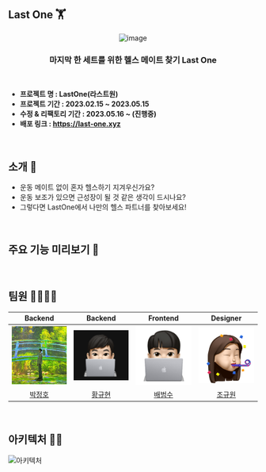 ## Last One 🏋

<div align="center">
  
  ![image](https://github.com/Jeongho0805/demotest/assets/96610382/90ba03e8-8c38-4b20-9538-a02e261a6349)
  ###  마지막 한 세트를 위한 헬스 메이트 찾기 Last One

</div>
  


<br/>

- **프로젝트 명 : LastOne(라스트원)**
- **프로젝트 기간 : 2023.02.15 ~ 2023.05.15**
- **수정 & 리팩토리 기간 : 2023.05.16 ~ (진행중)**
- **배포 링크 : https://last-one.xyz**

<br/>

## 소개 :information_desk_person:

- 운동 메이트 없이 혼자 헬스하기 지겨우신가요?
- 운동 보조가 있으면 근성장이 될 것 같은 생각이 드시나요?
- 그렇다면 LastOne에서 나만의 헬스 파트너를 찾아보세요!

<br/>

## 주요 기능 미리보기 👀


</br>

## 팀원 👨‍👨‍👧‍👧

|                                           Backend                                           |                                              Backend                                                             |                                                                       Frontend                            |                                                              Designer                                                     |
|:-------------------------------------------------------------------------------------------:|:----------------------------------------------------------------------------------------------------------------:|:---------------------------------------------------------------------------------------------------------:|:-------------------------------------------------------------------------------------------------------------------------:|
| <img src="https://github.com/Jeongho0805/demotest/blob/main/img/jeongho.png" width=300px /> |        <img src="https://github.com/Jeongho0805/demotest/blob/main/img/Kyuhyun.png" width=300px />               |              <img src="https://github.com/Jeongho0805/demotest/blob/main/img/beomsu.PNG" width=300px />   |          <img src="https://github.com/Jeongho0805/demotest/blob/main/img/gyuwon.png" width=300px />                       |
|                            [박정호](https://github.com/Jeongho0805)                          |                                  [황규현](https://github.com/beetrbgus)                                         |                                           [배범수](https://github.com/Bsfla)                               |                                               [조규원](https://www.behance.net/ku_oni/moodboards)                         |


</br>

## 아키텍처 👨‍💻

![아키텍처](https://github.com/Jeongho0805/demotest/assets/96610382/2d4d542f-7436-4e41-b01f-b8071def066e)









